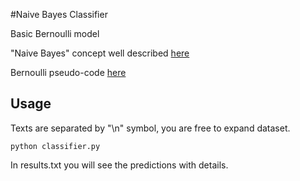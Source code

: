 #Naive Bayes Classifier

Basic Bernoulli model

"Naive Bayes" concept well described [here](https://medium.com/syncedreview/applying-multinomial-naive-bayes-to-nlp-problems-a-practical-explanation-4f5271768ebf)

Bernoulli pseudo-code [here](https://nlp.stanford.edu/IR-book/html/htmledition/the-bernoulli-model-1.html)

## Usage

Texts are separated by "\n" symbol, you are free to expand dataset.

```
python classifier.py

```

In results.txt you will see the predictions with details.
